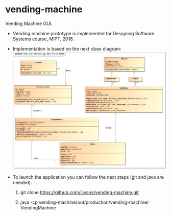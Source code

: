 # vending-machine
Vending Machine GUI.

* Vending machine prototype is implemented for Designing Software Systems course, MIPT, 2016.

* Implementation is based on the next class diagram:
![alt tag](https://github.com/ilivans/vending-machine/blob/master/class-diagram.jpg)

* To launch the application you can follow the next steps (git and java are needed):

  1) git clone https://github.com/ilivans/vending-machine.git
  
  2) java -cp vending-machine/out/production/vending-machine/ VendingMachine
